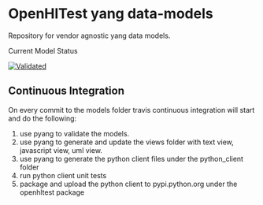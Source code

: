 # OpenHlTest yang data-models
Repository for vendor agnostic yang data models.

Current Model Status

[![Validated](https://travis-ci.org/OpenHLTest/data-models.svg?branch=master)](https://travis-ci.org/OpenHLTest/data-models)


## Continuous Integration
On every commit to the models folder travis continuous integration will start and do the following:
1) use pyang to validate the models.
2) use pyang to generate and update the views folder with text view, javascript view, uml view.
3) use pyang to generate the python client files under the python_client folder
4) run python client unit tests
5) package and upload the python client to pypi.python.org under the openhltest package
